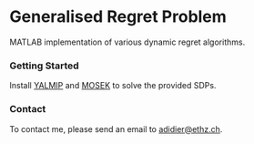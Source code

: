 # Generalised Regret Problem
MATLAB implementation of various dynamic regret algorithms.

### Getting Started
Install [YALMIP](https://yalmip.github.io/) and [MOSEK](https://www.mosek.com/) to solve the provided SDPs.

### Contact
To contact me, please send an email to adidier@ethz.ch.

